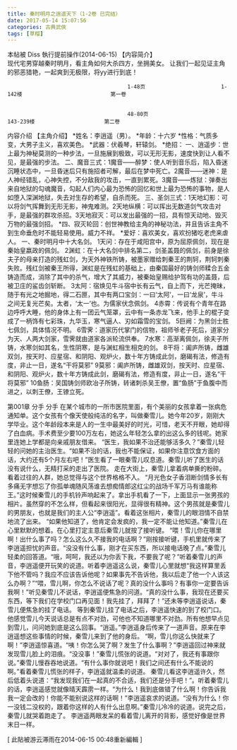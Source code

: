 ```yaml
---
title: 秦时明月之逍遥天下（1-2卷 已完结）
date: 2017-05-14 15:07:56
categories: 古典武俠
tags: [草榴]
---
```

本帖被 Diss 執行提前操作(2014-06-15)
【内容简介】<BR>现代宅男穿越秦时明月，看主角如何大杀四方，坐拥美女。  让我们一起见证主角的邪恶猎艳，一起爽到无极限，将yy进行到底！

                                          1-48页                        1-142楼                            第一卷


                                          48-80页                      143-239楼                      第二卷


内容介绍
【主角介绍】
*姓名：李逍遥（男）。
*年龄：十六岁
*性格：气质多变，大男子主义，喜欢美色。
*武器：伏羲琴，轩辕剑。
*绝招：
一、逍遥步：世上最为神秘莫测的一种步法，一旦施展到极致，可以无形无影，速度快到让人看不见，是最强的步法。
二、魔音三式：1魔音——醉梦：使人听到音乐后，陷入昏迷沉睡状态中，一旦昏迷后只有施招者可解，最后在梦中死亡。2魔音——迷神：是人神经错乱，心神失控，不分敌我的攻击，一直到累死。3魔音——炼狱：弹奏出来自地狱的勾魂魔音，勾起人们内心最为恐怖的回忆和世上最为恐怖的事物，是人如堕入深渊地狱，失去对生存的希望，自杀而死。
三、圣剑三式：1天地幻影：可以将剑气挥舞到无形无影，神鬼难测。2天地纵横：可以挥出无数道剑气攻击对手，是最强的群攻杀招。3天地寂灭：可以发出最强的一招，具有惊天动地、毁灭万物的最强剑招。
*四、寂灭轮回：创世神教给主角的神秘功法，并且告诉主角不到生命垂危时不能轻易使用。威力不祥。
*爱好：喜欢美女，喜欢扮猪吃老虎来虐人。
一、秦时明月中十大名剑。
1天问：存在于咸阳宫中，原为屈原佩剑，现在是秦始皇嬴政的佩剑。
2渊虹：在十大名剑中排名第二，剑圣盖聂的佩剑，前身是徐夫子的母亲打造的残虹剑，为天外神铁所铸，被墨家赠给刺秦王的荆轲，荆轲刺秦失败。残红剑被秦王所得，渊虹是在残虹的基础上，由秦国最好的铸剑师糅合五金铸造而成，消除了其中的杀气，增大了其威力，被秦始皇赐给护驾有功的盖聂，后被卫庄的鲨齿剑斩断。
3太阿：宿焕见牛斗宿中长有云气，自上而下，光芒掩昧，随于有光之地掘地，得二石匣，其中有两口宝剑：一曰‘太阿’，一曰‘龙泉’，牛斗之间无复光芒矣。太者，‘太一’也。为儒家伏念佩剑。
4赤霄：传说有个青年在路边呼呼大睡，他的身体上有一团云气笼罩，云中有一条赤龙飞来，他手上的棍子变成了一柄饰有七彩珠，九华玉，寒气逼人、刃如霜雪的宝剑。
5巨阙：为黑剑士胜七佩剑，具体情况不明。
6雪霁：道家历代掌门的信物，祖师爷老子死后，道家分为天、人两大剑家，雪霁就由道家各派轮流供奉。
7水寒：高渐离佩剑，徐夫子所铸，水寒剑如其名，生性阴寒，是与渊虹相生相克的剑。
8干将：阖庐所铸，雌雄双剑，按天时、应星宿、和阴阳、观炉火，数十年方铸成此剑，磨碣有法，修造有度，非止一日，遂名“干将莫邪”
9莫邪：阖庐所铸，雌雄双剑，按天时、应星宿、和阴阳、观炉火，数十年方铸成此剑，磨碣有法，修造有度，非止一日，遂名“干将莫邪”
10鱼肠：吴国铸剑师欧冶子所铸，转诸刺杀吴王僚，置“鱼肠”于鱼腹中而进之，以刺王僚，王镣立死。



第001章 分手
分手
在某个城市的一所市医院里面，有个美丽的女孩拿着一张病危通知单。这个女孩有个像天使般纯洁的名字，叫做秦雪儿。她今年20岁，刚刚大学毕业。这个年龄段本来是人的一生中最美好的时光，可惜，老天不开眼，她却得了白血病。手术费至少要100万左右，她这么年轻怎么拿的出这么多的钱呢。她家里连她上学都是向亲戚朋友借来。
“医生，我如果不治还能够活多久？”秦雪儿轻轻的问她的主治医生。“如果不治的话，我也不能保证，如果你注意饮食方面的话，大约还有5个月左右吧！”医生看了一眼秦雪儿叹息道。秦雪儿听了医生的话没有说什么，无精打采的走出了医院。
走在大街上，秦雪儿拿着病单撕的粉碎。看着过往的人群，她总觉得与这个世界格格不入。
“月光色女子香泪断剑情多长有多痛无字想忘了你孤单魂随风荡谁去想痴情郎这红尘的战场千军万马有谁能称王。”这时候秦雪儿的手机铃声响起来了。拿出手机看了一下，上面显示一张男孩的相片。虽然穿的不怎么样，但看起来很阳光，显得很有精神。这个男孩就是秦雪儿的男朋友，也就是我们的主人公“李逍遥”。看着这张相片，秦雪儿的眼泪情不自禁地流了出来。
“如果他知道了，他肯定会发疯的，我一定不能让他知道。”秦雪儿在心里默默的想着。在心里打定主意后秦雪儿就按了接听键。
“喂！雪儿你在哪里啊！出什么事了吗？怎么这么久不接我的电话啊？”刚按接听键，手机里就传来了李逍遥担忧的声音。“没没有什么事，刚才在买东西，所以接电话晚了点。”秦雪儿轻柔的回答道。“哦，呵呵，我还以为你丢下我，不要我了呢？”听着秦雪儿的声音，李逍遥便开玩笑的说道。听着李逍遥这么说，秦雪儿心里就想“我这样算里丢下他不管吗？我应不应该告诉他呢？如果事先不告诉他，我以后走了他一个人该这么办啊？”“喂，雪儿啊，你怎么不说话了呢？真的没什么事吗？有事你一定要告诉我啊！”听见秦雪儿不说话，李逍遥便焦急的问道。“真的没什么事，我现在还要买东西，等下我们在学校门口再见面！我先挂了，拜拜了！”还未等李逍遥说话，秦雪儿便焦急的挂了电话。
等到秦雪儿挂了电话之后，李逍遥快速的到了校门口。他感觉雪儿今天说话总是有点不对劲，可他也不知道哪里不对劲。所有他想早点见到雪儿，问问她到底是这么回事。“逍遥。”李逍遥身后传来了一道声音。原来在李逍遥想这些事情的时候，秦雪儿来到了他的身后。
“啊，雪儿你这么快就来了啊！”李逍遥惊喜道。“咦！你怎么哭了啊？发生了什么事啊？”李逍遥回过神来就发现雪儿脸上的泪痕。“没没事！”秦雪儿慌张的说道。“对对了，我还有事跟你说。”秦雪儿慢吞吞地说道。“有什么事你就说吧！我们之间还有什么不能说的啊。”看着秦雪儿慌张的样子，李逍遥就温柔的说道。
秦雪儿看这李逍遥许久，然后低着头说道：“我发现我们在一起真的不合适，我们还是分手吧！”。听着秦雪儿的话，李逍遥感觉就像晴天霹雳一样。“为什么！我到底做错了什么啊！你告诉我我一定会改的！你能不能别说这样的话啊！”李逍遥哀求的说道。“没有为什么！你一没钱二没权的，跟着你这样的人有什么出息啊。”秦雪儿冷冷的说道。说完之后，秦雪儿就哭着跑走了。
李逍遥两眼发呆的看着雪儿离开的背影，感觉好像是世界末日一样。


[ 此貼被游云滞雨在2014-06-15 00:48重新編輯 ]